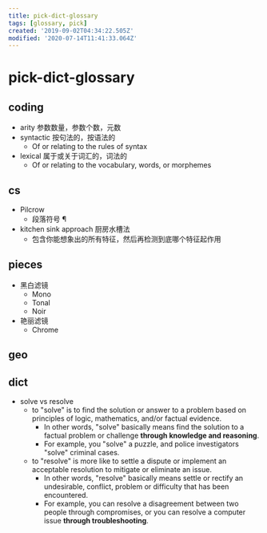 ```yaml
---
title: pick-dict-glossary
tags: [glossary, pick]
created: '2019-09-02T04:34:22.505Z'
modified: '2020-07-14T11:41:33.064Z'
---
```


# pick-dict-glossary

## coding

- arity 参数数量，参数个数，元数
- syntactic 按句法的，按语法的
  - Of or relating to the rules of syntax
- lexical 属于或关于词汇的，词法的
  - Of or relating to the vocabulary, words, or morphemes 

## cs

- Pilcrow	
  - 段落符号 ¶
- kitchen sink approach 厨房水槽法
  - 包含你能想象出的所有特征，然后再检测到底哪个特征起作用

## pieces

- 黑白滤镜
  - Mono
  - Tonal
  - Noir
- 艳丽滤镜
  - Chrome

## geo

## dict

- solve vs resolve
  - to "solve" is to find the solution or answer to a problem based on principles of logic, mathematics, and/or factual evidence.         
    - In other words, "solve" basically means find the solution to a factual problem or challenge **through knowledge and reasoning**.
    - For example, you "solve" a puzzle, and police investigators "solve" criminal cases. 
  - to "resolve" is more like to settle a dispute or implement an acceptable resolution to mitigate or eliminate an issue. 
    - In other words, "resolve" basically means settle or rectify an undesirable, conflict, problem or difficulty that has been encountered. 
    - For example, you can resolve a disagreement between two people through compromises, or you can resolve a computer issue **through troubleshooting**.
